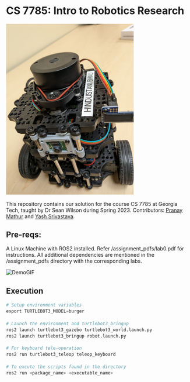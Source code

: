 # CS 7785: Intro to Robotics Research

<img src="https://github.com/yash14s/cs7785/blob/main/media/turtlebot3.jpg" alt="Turtlebot" width="350">

This repository contains our solution for the course CS 7785 at Georgia Tech, taught by Dr Sean Wilson during Spring 2023. Contributors: [Pranay Mathur](https://github.com/Matnay) and [Yash Srivastava](https://github.com/yash14s).

## Pre-reqs:

A Linux Machine with ROS2 installed. Refer /assignment_pdfs/lab0.pdf for instructions. All additional dependencies are mentioned in the /assignment_pdfs directory with the corresponding labs.

![DemoGIF](https://github.com/yash14s/cs7785/blob/main/media/final_demo.gif)

## Execution
```python
# Setup environment variables
export TURTLEBOT3_MODEL=burger

# Launch the environment and turtlebot3_bringup
ros2 launch turtlebot3_gazebo turtlebot3_world.launch.py 
ros2 launch turtlebot3_bringup robot.launch.py

# For keyboard tele-operation
ros2 run turtlebot3_teleop teleop_keyboard

# To excute the scripts found in the directory
ros2 run <package_name> <executable_name>
```
